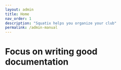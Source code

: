 ```yaml
---
layout: admin
title: Home
nav_order: 1
description: "Squatix helps you organize your club"
permalink: /admin-manual
---
```


# Focus on writing good documentation
